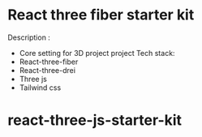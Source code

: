 # React three fiber starter kit

Description :

- Core setting for 3D project
  project
  Tech stack:
- React-three-fiber
- React-three-drei
- Three js
- Tailwind css
# react-three-js-starter-kit

